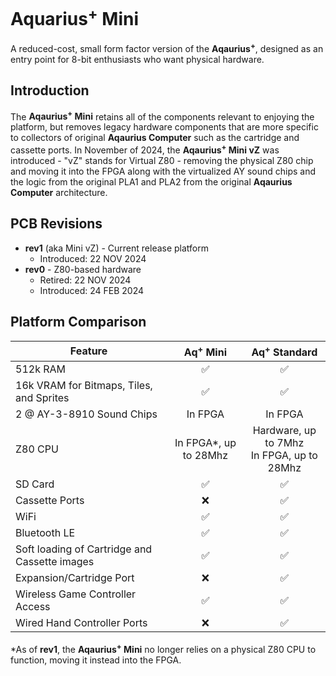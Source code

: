 # Aquarius<sup>+</sup> Mini
A reduced-cost, small form factor version of the **Aqaurius<sup>+</sup>**, designed as an entry point for 8-bit enthusiasts who want physical hardware.

## Introduction
The **Aqaurius<sup>+</sup> Mini** retains all of the components relevant to enjoying the platform, but removes legacy hardware components that are more specific to collectors of original **Aqaurius Computer** such as the cartridge and cassette ports. In November of 2024, the **Aqaurius<sup>+</sup> Mini vZ** was introduced - "vZ" stands for Virtual Z80 - removing the physical Z80 chip and moving it into the FPGA along with the virtualized AY sound chips and the logic from the original PLA1 and PLA2 from the original **Aqaurius Computer** architecture.

## PCB Revisions
 * **rev1** (aka Mini vZ) - Current release platform
   * Introduced: 22 NOV 2024
 * **rev0** - Z80-based hardware
   * Retired: 22 NOV 2024
   * Introduced: 24 FEB 2024

## Platform Comparison
| Feature | Aq<sup>+</sup> Mini | Aq<sup>+</sup> Standard |
| ---- | :----: | :----: |
| 512k RAM |  ✅  |  ✅  |
| 16k VRAM for Bitmaps, Tiles, and Sprites | ✅ | ✅ |
| 2 @ AY-3-8910 Sound Chips | In FPGA | In FPGA |
| Z80 CPU | In FPGA*, up to 28Mhz | Hardware, up to 7Mhz<br>In FPGA, up to 28Mhz |
| SD Card | ✅ | ✅ |
| Cassette Ports | :x: | ✅ |
| WiFi | ✅ | ✅ |
| Bluetooth LE | ✅ | ✅ |
| Soft loading of Cartridge and Cassette images | ✅ | ✅ |
| Expansion/Cartridge Port | :x: | ✅ |
| Wireless Game Controller Access | ✅ | ✅ |
| Wired Hand Controller Ports | :x: | ✅ |

*As of **rev1**, the **Aqaurius<sup>+</sup> Mini** no longer relies on a physical Z80 CPU to function, moving it instead into the FPGA.

